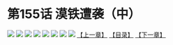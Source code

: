 # 第155话 漠铁遭袭（中）
![](https://mhpic.xiaomingtaiji.net/comic/D/斗破苍穹拆分版/155话/1.jpg-zymk.middle.webp)
![](https://mhpic.xiaomingtaiji.net/comic/D/斗破苍穹拆分版/155话/2.jpg-zymk.middle.webp)
![](https://mhpic.xiaomingtaiji.net/comic/D/斗破苍穹拆分版/155话/3.jpg-zymk.middle.webp)
![](https://mhpic.xiaomingtaiji.net/comic/D/斗破苍穹拆分版/155话/4.jpg-zymk.middle.webp)
![](https://mhpic.xiaomingtaiji.net/comic/D/斗破苍穹拆分版/155话/5.jpg-zymk.middle.webp)
![](https://mhpic.xiaomingtaiji.net/comic/D/斗破苍穹拆分版/155话/6.jpg-zymk.middle.webp)
![](https://mhpic.xiaomingtaiji.net/comic/D/斗破苍穹拆分版/155话/7.jpg-zymk.middle.webp)
![](https://mhpic.xiaomingtaiji.net/comic/D/斗破苍穹拆分版/155话/8.jpg-zymk.middle.webp)
[【上一章】](./154.md)
[【目录】](./READMD.md)
[【下一章】](./156.md)
